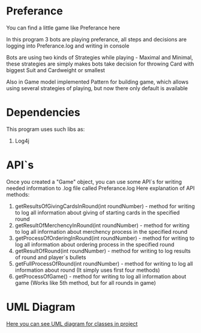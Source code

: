 # Preferance

You can find a little game like Preferance here

In this program 3 bots are playing preferance,
all steps and decisions are logging into Preferance.log and writing in console

Bots are using two kinds of Strategies while playing - Maximal and Minimal,
these strategies are simply makes bots take decision for throwing Card with biggest Suit and Cardweight or smallest

Also in Game model implemented Pattern for building game, which allows using several strategies of playing,
but now there only default is available

# Dependencies
This program uses such libs as:

1) Log4j

# API`s
Once you created a "Game" object, you can use some API`s for writing needed information to .log file called Preferance.log
Here explanation of API methods:

1) getResultsOfGivingCardsInRound(int roundNumber) - method for writing to log all information about giving of starting cards in the 
specified round
2) getResultOfMerchencyInRound(int roundNumber) - method for writing to log all information about merchency process in the specified round
3) getProcessOfOrderingInRound(int roundNumber) - method for writing to log all information about ordering process in the specified round
4) getResultOfRound(int roundNumber) - method for writing to log results of round and player`s bullets
5) getFullProcessOfRound(int roundNumber) - method for writing to log all information about round (It simply uses first four methods)
6) getProcessOfGame() - method for writing to log all information about game (Works like 5th method, but for all rounds in game)

# UML Diagram
[Here you can see UML diagram for classes in project](Diagrams/)
